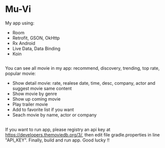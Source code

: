 # Mu-Vi
My app using:
- Room
- Retrofit, GSON, OkHttp
- Rx Android
- Live Data, Data Binding
- Koin
##
You can see all movie in my app: recommend, discovery, trending, top rate, popular movie:
- Show detail movie: rate, realese date, time, desc, company, actor and suggest movie same content
- Show movie by genre
- Show up coming movie
- Play trailer movie
- Add to favorite list if you want
- Seach movie by name, actor or company
##
If you want to run app, please registry an api key at https://developers.themoviedb.org/3/, then edit file gradle.properties in line "API_KEY".
Finally, build and run app. Good lucky !!
